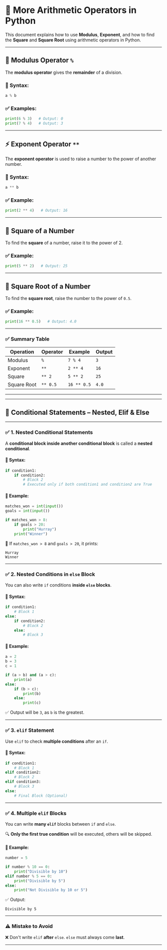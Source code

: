 # 📘 More Arithmetic Operators in Python

This document explains how to use **Modulus**, **Exponent**, and how to find the **Square** and **Square Root** using arithmetic operators in Python.

---

## 🔢 Modulus Operator `%`

The **modulus operator** gives the **remainder** of a division.

### 🧮 Syntax:

```python
a % b
````

### ✅ Examples:

```python
print(6 % 3)   # Output: 0
print(7 % 4)   # Output: 3
```

---

## ⚡ Exponent Operator `**`

The **exponent operator** is used to raise a number to the power of another number.

### 🧮 Syntax:

```python
a ** b
```

### ✅ Example:

```python
print(2 ** 4)   # Output: 16
```

---

## 🔲 Square of a Number

To find the **square** of a number, raise it to the power of 2.

### ✅ Example:

```python
print(5 ** 2)   # Output: 25
```

---

## 🧮 Square Root of a Number

To find the **square root**, raise the number to the power of `0.5`.

### ✅ Example:

```python
print(16 ** 0.5)   # Output: 4.0
```

---

### ✅ Summary Table

| Operation   | Operator | Example     | Output |
| ----------- | -------- | ----------- | ------ |
| Modulus     | `%`      | `7 % 4`     | `3`    |
| Exponent    | `**`     | `2 ** 4`    | `16`   |
| Square      | `** 2`   | `5 ** 2`    | `25`   |
| Square Root | `** 0.5` | `16 ** 0.5` | `4.0`  |

---



---


## 📘 **Conditional Statements – Nested, Elif & Else**

---

### ✅ **1. Nested Conditional Statements**

A **conditional block inside another conditional block** is called a **nested conditional**.

#### 🧩 **Syntax:**

```python
if condition1:
    if condition2:
        # Block 2
        # Executed only if both condition1 and condition2 are True
```

#### 🧪 **Example:**

```python
matches_won = int(input())
goals = int(input())

if matches_won > 8:
    if goals > 20:
        print("Hurray")
    print("Winner")
```

📝 If `matches_won > 8` and `goals > 20`, it prints:

```
Hurray  
Winner
```

---

### ✅ **2. Nested Conditions in `else` Block**

You can also write `if` conditions **inside `else` blocks**.

#### 🧩 **Syntax:**

```python
if condition1:
    # Block 1
else:
    if condition2:
        # Block 2
    else:
        # Block 3
```

#### 🧪 **Example:**

```python
a = 2
b = 3
c = 1

if (a > b) and (a > c):
    print(a)
else:
    if (b > c):
        print(b)
    else:
        print(c)
```

✅ Output will be `3`, as `b` is the greatest.

---

### ✅ **3. `elif` Statement**

Use `elif` to check **multiple conditions** after an `if`.

#### 🧩 **Syntax:**

```python
if condition1:
    # Block 1
elif condition2:
    # Block 2
elif condition3:
    # Block 3
else:
    # Final Block (Optional)
```

---

### ✅ **4. Multiple `elif` Blocks**

You can write **many `elif`** blocks between `if` and `else`.

🔍 **Only the first true condition** will be executed, others will be skipped.

#### 🧪 **Example:**

```python
number = 5

if number % 10 == 0:
    print("Divisible by 10")
elif number % 5 == 0:
    print("Divisible by 5")
else:
    print("Not Divisible by 10 or 5")
```

✅ Output:

```
Divisible by 5
```

---

### ⚠️ **Mistake to Avoid**

❌ Don't write `elif` **after** `else`.
`else` must always come **last**.

---

